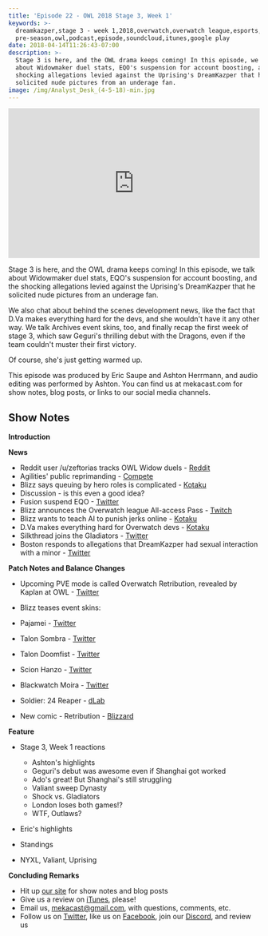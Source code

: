 ```yaml
---
title: 'Episode 22 - OWL 2018 Stage 3, Week 1'
keywords: >-
  dreamkazper,stage 3 - week 1,2018,overwatch,overwatch league,esports,owl
  pre-season,owl,podcast,episode,soundcloud,itunes,google play
date: 2018-04-14T11:26:43-07:00
description: >-
  Stage 3 is here, and the OWL drama keeps coming! In this episode, we talk
  about Widowmaker duel stats, EQO's suspension for account boosting, and the
  shocking allegations levied against the Uprising's DreamKazper that he
  solicited nude pictures from an underage fan.
image: /img/Analyst_Desk_(4-5-18)-min.jpg
---
```

<iframe width="100%" height="300" scrolling="no" frameborder="no" allow="autoplay" src="https://w.soundcloud.com/player/?url=https%3A//api.soundcloud.com/tracks/429901851&color=%238992b9&auto_play=false&hide_related=false&show_comments=true&show_user=true&show_reposts=false&show_teaser=true&visual=true"></iframe>

Stage 3 is here, and the OWL drama keeps coming! In this episode, we talk about Widowmaker duel stats, EQO's suspension for account boosting, and the shocking allegations levied against the Uprising's DreamKazper that he solicited nude pictures from an underage fan.

We also chat about behind the scenes development news, like the fact that D.Va makes everything hard for the devs, and she wouldn't have it any other way. We talk Archives event skins, too, and finally recap the first week of stage 3, which saw Geguri's thrilling debut with the Dragons, even if the team couldn't muster their first victory.

Of course, she's just getting warmed up.

This episode was produced by Eric Saupe and Ashton Herrmann, and audio editing was performed by Ashton. You can find us at mekacast.com for show notes, blog posts, or links to our social media channels.

## Show Notes

**Introduction**

**News**

 * Reddit user /u/zeftorias tracks OWL Widow duels - [Reddit](https://www.reddit.com/r/Competitiveoverwatch/comments/8aitit/widowmaker_vs_widowmaker_the_best_counter_snipers/)
 * Agilities' public reprimanding - [Compete](https://compete.kotaku.com/overwatch-pro-says-he-wishes-his-dramatic-reprimanding-1825058504)
 * Blizz says queuing by hero roles is complicated - [Kotaku](https://kotaku.com/overwatch-players-want-to-queue-for-roles-blizzard-say-1825028223)
  * Discussion - is this even a good idea?
 * Fusion suspend EQO - [Twitter](https://twitter.com/PHL_Fusion/status/981653418753196033?s=19)
 * Blizz announces the Overwatch league All-access Pass - [Twitch](https://blog.twitch.tv/overwatch-league-all-access-pass-on-twitch-8cbf3e23df0a?tt_medium=social)
 * Blizz wants to teach AI to punish jerks online - [Kotaku](https://kotaku.com/blizzard-is-trying-to-teach-computers-to-spot-overwatch-1824299441)
 * D.Va makes everything hard for Overwatch devs - [Kotaku](https://kotaku.com/d-va-makes-life-difficult-for-overwatchs-developers-1824292820)
 * Silkthread joins the Gladiators - [Twitter](https://twitter.com/LAGladiators/status/981245052994306048?s=19)
 * Boston responds to allegations that DreamKazper had sexual interaction with a minor - [Twitter](https://twitter.com/BostonUprising/status/983109753059663872?s=19)


**Patch Notes and Balance Changes**

 * Upcoming PVE mode is called Overwatch Retribution, revealed by Kaplan at OWL - [Twitter](https://twitter.com/PlayOverwatch/status/981712263072460800)
  * Blizz teases event skins:
   * Pajamei - [Twitter](https://twitter.com/PlayOverwatch/status/983071984832696320)
   * Talon Sombra - [Twitter](https://twitter.com/PlayOverwatch/status/982739795884498944)
   * Talon Doomfist - [Twitter](https://twitter.com/PlayOverwatch/status/982649213098930177)
   * Scion Hanzo - [Twitter](https://twitter.com/PlayOverwatch/status/982407613789847552)
   * Blackwatch Moira - [Twitter](https://twitter.com/PlayOverwatch/status/981894228451123202)
   * Soldier: 24 Reaper - [dLab](http://www.dbltap.com/posts/6023592-jeff-kaplan-confirms-new-reaper-skin-for-soldier-24-as-part-of-overwatch-retribution)

 * New comic - Retribution - [Blizzard](https://bnetcmsus-a.akamaihd.net/cms/page_media/FQLQ050SCKG11521835732280.pdf)

**Feature**
 
*  Stage 3, Week 1 reactions
   *  Ashton's highlights
     * Geguri's debut was awesome even if Shanghai got worked
     * Ado's great! But Shanghai's still struggling
     * Valiant sweep Dynasty
     * Shock vs. Gladiators
     * London loses both games!?
     * WTF, Outlaws?

  *  Eric's highlights

*  Standings
  *  NYXL, Valiant, Uprising 

**Concluding Remarks**

 *  Hit up [our site](https://www.mekacast.com) for show notes and blog posts
 *  Give us a review on [iTunes](https://itunes.apple.com/us/podcast/mekacast-overwatch-esports-podcast/id1304572195?mt=2), please!
 *  Email us, <mekacast@gmail.com>, with questions, comments, etc.
 *  Follow us on [Twitter](https://twitter.com/MEKAcast), like us on [Facebook](https://www.facebook.com/mekacast/), join our [Discord](https://discord.gg/VFG9Cug), and review us
